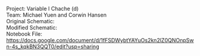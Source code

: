 Project: Variable I Chache (d) <br/>
Team: Michael Yuen and Corwin Hansen <br/>
Original Schematic: <br/>
Modified Schematic: <br/>
Notebook File: https://docs.google.com/document/d/1fFSDWybtYAYuOs2kn2lZ0QNOnpSwn-4s_kqkBN3QQT0/edit?usp=sharing <br/>
